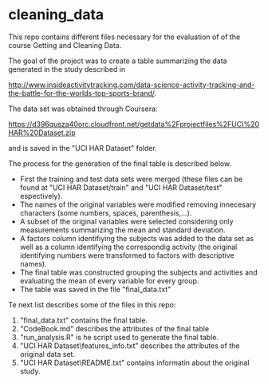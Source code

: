 # cleaning_data

This repo contains different files necessary for the evaluation of of the course Getting and Cleaning Data.

The goal of the project was to create a table summarizing the data generated in the study described in

http://www.insideactivitytracking.com/data-science-activity-tracking-and-the-battle-for-the-worlds-top-sports-brand/.  

The data set was obtained through Coursera: 

https://d396qusza40orc.cloudfront.net/getdata%2Fprojectfiles%2FUCI%20HAR%20Dataset.zip  

and is saved in the "UCI HAR Dataset" folder.

The process for the generation of the final table is described below. 

* First the training and test data sets were merged (these files can be found at "UCI HAR Dataset/train" and "UCI HAR Dataset/test" espectively).
* The names of the original variables were modified removing innecesary characters (some numbers, spaces, parenthesis,...).
* A subset of the original variables were selected considering only measurements summarizing the mean and standard deviation.
* A factors column identifiying the subjects was added to the data set as well as a column identifying the correspondig activity (the original identifying numbers were transformed to factors with descriptive names).
* The final table was constructed grouping the subjects and activities and evaluating the mean of every variable for every group.
* The table was saved in the file "final_data.txt"

Te next list describes some of the files in this repo:

1. "final_data.txt" contains the final table.
2. "CodeBook.md" describes the attributes of the final table
3. "run_analysis.R" is he script used to generate the final table.
4. "UCI HAR Dataset\\features_info.txt" describes the attributes of the original data set.
5. "UCI HAR Dataset\\README.txt" contains informatin about the original study.












